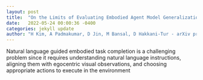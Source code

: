```yaml
---
layout: post
title:  "On the Limits of Evaluating Embodied Agent Model Generalization Using Validation Sets"
date:   2022-05-24 00:00:36 -0400
categories: jekyll update
author: "H Kim, A Padmakumar, D Jin, M Bansal, D Hakkani-Tur - arXiv preprint arXiv , 2022"
---
```

Natural language guided embodied task completion is a challenging problem since it requires understanding natural language instructions, aligning them with egocentric visual observations, and choosing appropriate actions to execute in the environment